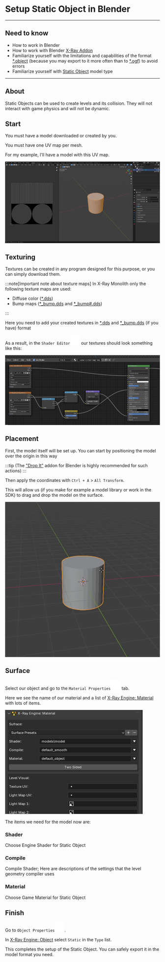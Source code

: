 # Setup Static Object in Blender

___

## Need to know

- How to work in Blender
- How to work with Blender [X-Ray Addon](../../modding-tools/blender/README.md)
- Familiarize yourself with the limitations and capabilities of the format [*.object](../../references/file-formats/models/object.md) (because you may export to it more often than to [*.ogf](../../references/file-formats/models/ogf.md)) to avoid errors
- Familiarize yourself with [Static Object](../../glossary/glossary.html#static-object) model type

___

## About

Static Objects can be used to create levels and its collision. They will not interact with game physics and will not be dynamic.

## Start

You must have a model downloaded or created by you.

You must have one UV map per mesh.

For my example, I'll have a model with this UV map.

![Model Example](assets/images/setup-static-object-my-model-example.png)

## Texturing

Textures can be created in any program designed for this purpose, or you can simply download them.

:::note[Important note about texture maps]
In X-Ray Monolith only the following texture maps are used:

- Diffuse color ([*.dds](../../references/file-formats/textures/dds.md))
- Bump maps ([*_bump.dds](../../references/file-formats/textures/bump.md) and [*_bump#.dds](../../references/file-formats/textures/bump_hash.md))

:::

Here you need to add your created textures in [*.dds](../../references/file-formats/textures/dds.md) and [*_bump.dds](../../references/file-formats/textures/bump.md) (if you have) format

As a result, in the `Shader Editor`![Shader Editor svg-icon](../../../static/icons/blender/shader.svg) our textures should look something like this:

![model-example-texture-shading centered](assets/images/model-example-texture-shading.png)

## Placement

First, the model itself will be set up.
You can start by positioning the model over the origin in this way

:::tip
(The ["Drop It"](https://andreasaust.gumroad.com/l/drop_it) addon for Blender is highly recommended for such actions)
:::

Then apply the coordinates with `Ctrl + A` > `All Transform`.

This will allow us (if you make for example a model library or work in the SDK) to drag and drop the model on the surface.

![Static Object Placement centered](assets/gifs/setup-static-object-placement.gif)

## Surface

Select our object and go to the `Material Properties`![Material Properties svg-icon](../../../static/icons/blender/material.svg) tab.

Here we see the name of our material and a list of [X-Ray Engine: Material](../../modding-tools/blender/addon-panels/panel-material.md) with lots of items.

![X-Ray Material centered](assets/images/x-ray-material.png)

The items we need for the model now are:

### Shader

Choose Engine Shader for Static Object

### Compile

Compile Shader; Here are descriptions of the settings that the level geometry compiler uses

### Material

Choose Game Material for Static Object

## Finish

Go to `Object Properties`![Object Properties svg-icon](../../../static/icons/blender/object-data.svg).

In [X-Ray Engine: Object](../../modding-tools/blender/addon-panels/panel-object.md) select `Static` in the `Type` list.

This completes the setup of the Static Object. You can safely export it in the model format you need.
